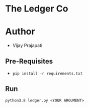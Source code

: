 # The Ledger Co

# Author

- Vijay Prajapati

## Pre-Requisites

- `pip install -r requirements.txt`

## Run

`python3.8 ledger.py <YOUR ARGUMENT>`
